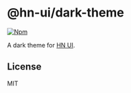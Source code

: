 # @hn-ui/dark-theme

[![Npm](https://img.shields.io/npm/v/@hn-ui/dark-theme)](https://www.npmjs.com/package/@hn-ui/dark-theme)

A dark theme for [HN UI](https://hn-ui.com).

## License

MIT
